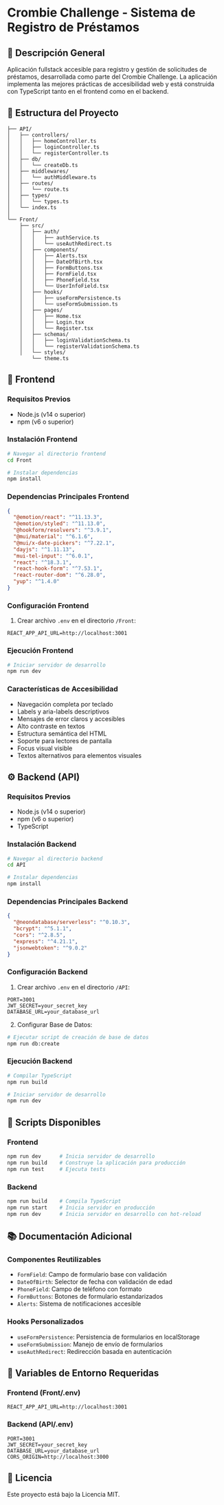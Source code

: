# Crombie Challenge - Sistema de Registro de Préstamos

## 📑 Descripción General
Aplicación fullstack accesible para registro y gestión de solicitudes de préstamos, desarrollada como parte del Crombie Challenge. La aplicación implementa las mejores prácticas de accesibilidad web y está construida con TypeScript tanto en el frontend como en el backend.

## 📁 Estructura del Proyecto

```
├── API/
│   ├── controllers/
│   │   ├── homeController.ts
│   │   ├── loginController.ts
│   │   └── registerController.ts
│   ├── db/
│   │   └── createDb.ts
│   ├── middlewares/
│   │   └── authMiddleware.ts
│   ├── routes/
│   │   └── route.ts
│   ├── types/
│   │   └── types.ts
│   └── index.ts
│
└── Front/
    ├── src/
    │   ├── auth/
    │   │   ├── authService.ts
    │   │   └── useAuthRedirect.ts
    │   ├── components/
    │   │   ├── Alerts.tsx
    │   │   ├── DateOfBirth.tsx
    │   │   ├── FormButtons.tsx
    │   │   ├── FormField.tsx
    │   │   ├── PhoneField.tsx
    │   │   └── UserInfoField.tsx
    │   ├── hooks/
    │   │   ├── useFormPersistence.ts
    │   │   └── useFormSubmission.ts
    │   ├── pages/
    │   │   ├── Home.tsx
    │   │   ├── Login.tsx
    │   │   └── Register.tsx
    │   ├── schemas/
    │   │   ├── loginValidationSchema.ts
    │   │   └── registerValidationSchema.ts
    │   └── styles/
        └── theme.ts
```

## 🎨 Frontend

### Requisitos Previos
- Node.js (v14 o superior)
- npm (v6 o superior)

### Instalación Frontend

```bash
# Navegar al directorio frontend
cd Front

# Instalar dependencias
npm install
```

### Dependencias Principales Frontend
```json
{
  "@emotion/react": "^11.13.3",
  "@emotion/styled": "^11.13.0",
  "@hookform/resolvers": "^3.9.1",
  "@mui/material": "^6.1.6",
  "@mui/x-date-pickers": "^7.22.1",
  "dayjs": "^1.11.13",
  "mui-tel-input": "^6.0.1",
  "react": "^18.3.1",
  "react-hook-form": "^7.53.1",
  "react-router-dom": "^6.28.0",
  "yup": "^1.4.0"
}
```

### Configuración Frontend
1. Crear archivo `.env` en el directorio `/Front`:
```env
REACT_APP_API_URL=http://localhost:3001
```

### Ejecución Frontend
```bash
# Iniciar servidor de desarrollo
npm run dev
```

### Características de Accesibilidad
- Navegación completa por teclado
- Labels y aria-labels descriptivos
- Mensajes de error claros y accesibles
- Alto contraste en textos
- Estructura semántica del HTML
- Soporte para lectores de pantalla
- Focus visual visible
- Textos alternativos para elementos visuales

## ⚙️ Backend (API)

### Requisitos Previos
- Node.js (v14 o superior)
- npm (v6 o superior)
- TypeScript

### Instalación Backend

```bash
# Navegar al directorio backend
cd API

# Instalar dependencias
npm install
```

### Dependencias Principales Backend
```json
{
  "@neondatabase/serverless": "^0.10.3",
  "bcrypt": "^5.1.1",
  "cors": "^2.8.5",
  "express": "^4.21.1",
  "jsonwebtoken": "^9.0.2"
}
```

### Configuración Backend
1. Crear archivo `.env` en el directorio `/API`:
```env
PORT=3001
JWT_SECRET=your_secret_key
DATABASE_URL=your_database_url
```

2. Configurar Base de Datos:
```bash
# Ejecutar script de creación de base de datos
npm run db:create
```

### Ejecución Backend
```bash
# Compilar TypeScript
npm run build

# Iniciar servidor de desarrollo
npm run dev
```

## 🔧 Scripts Disponibles

### Frontend
```bash
npm run dev      # Inicia servidor de desarrollo
npm run build    # Construye la aplicación para producción
npm run test     # Ejecuta tests
```

### Backend
```bash
npm run build    # Compila TypeScript
npm run start    # Inicia servidor en producción
npm run dev      # Inicia servidor en desarrollo con hot-reload
```

## 📚 Documentación Adicional

### Componentes Reutilizables
- `FormField`: Campo de formulario base con validación
- `DateOfBirth`: Selector de fecha con validación de edad
- `PhoneField`: Campo de teléfono con formato
- `FormButtons`: Botones de formulario estandarizados
- `Alerts`: Sistema de notificaciones accesible

### Hooks Personalizados
- `useFormPersistence`: Persistencia de formularios en localStorage
- `useFormSubmission`: Manejo de envío de formularios
- `useAuthRedirect`: Redirección basada en autenticación

## 🔐 Variables de Entorno Requeridas

### Frontend (Front/.env)
```env
REACT_APP_API_URL=http://localhost:3001
```

### Backend (API/.env)
```env
PORT=3001
JWT_SECRET=your_secret_key
DATABASE_URL=your_database_url
CORS_ORIGIN=http://localhost:3000
```

## 📝 Licencia
Este proyecto está bajo la Licencia MIT.

